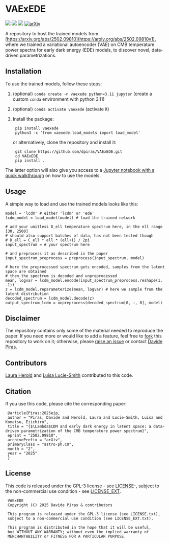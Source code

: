 # VAExEDE

![](https://img.shields.io/badge/Python-181717?style=plastic&logo=python)
![](https://img.shields.io/badge/Author-Davide%20Piras%20-181717?style=plastic)
![](https://img.shields.io/badge/Installation-pip%20install%20vaexede-181717?style=plastic)
[![arXiv](https://img.shields.io/badge/arXiv-2502.09810-b31b1b.svg)](https://arxiv.org/abs/2502.09810)

A repository to host the trained models from [https://arxiv.org/abs/2502.09810](https://arxiv.org/abs/2502.09810v1), where we trained a variational autoencoder (VAE) on CMB temperature power spectra for early dark energy (EDE) models, to discover novel, data-driven parametrizations.  

## Installation

To use the trained models, follow these steps:
1. (optional) `conda create -n vaexede python=3.11 jupyter` (create a custom `conda` environment with python 3.11) 
2. (optional) `conda activate vaexede` (activate it)
3. Install the package:

        pip install vaexede
        python3 -c 'from vaexede.load_models import load_model'

   or alternatively, clone the repository and install it:

        git clone https://github.com/dpiras/VAExEDE.git
        cd VAExEDE
        pip install . 

The latter option will also give you access to a [Jupyter notebook with a quick walkthrough](https://github.com/dpiras/VAExEDE/blob/main/notebooks/quickstart.ipynb) on how to use the models.

## Usage

A simple way to load and use the trained models looks like this:

    model = 'lcdm' # either 'lcdm' or 'ede'
    lcdm_model = load_model(model) # load the trained network

    # add your unitless D_ell temperature spectrum here, in the ell range [30, 2500]
    # should also support batches of data, has not been tested though
    # D_ell = C_ell * ell * (ell+1) / 2pi
    input_spectrum = # your spectrum here

    # and preprocess it as described in the paper
    input_spectrum_preprocess = preprocess(input_spectrum, model)

    # here the preprocessed spectrum gets encoded, samples from the latent space are obtained
    # then the spectrum is decoded and unpreprocessed
    mean, logvar = lcdm_model.encode(input_spectrum_preprocess.reshape(1, -1))
    z = lcdm_model.reparameterize(mean, logvar) # here we sample from the latent distribution
    decoded_spectrum = lcdm_model.decode(z)
    output_spectrum_lcdm = unpreprocess(decoded_spectrum[0, :, 0], model)

## Disclaimer

The repository contains only some of the material needed to reproduce the paper. If you need more or would like to add a feature, feel free to [fork](https://github.com/dpiras/VAExEDE/fork) this repository to work on it; otherwise, please [raise an issue](https://github.com/dpiras/VAExEDE/issues) or contact [Davide Piras](mailto:dr.davide.piras@gmail.com).

## Contributors

[Laura Herold](https://github.com/LauraHerold) and [Luisa Lucie-Smith](https://github.com/lluciesmith) contributed to this code.

## Citation

If you use this code, please cite the corresponding paper:

     @article{Piras:2025eip,
     author = "Piras, Davide and Herold, Laura and Lucie-Smith, Luisa and Komatsu, Eiichiro",
     title = "{$\Lambda$CDM and early dark energy in latent space: a data-driven parametrization of the CMB temperature power spectrum}",
     eprint = "2502.09810",
     archivePrefix = "arXiv",
     primaryClass = "astro-ph.CO",
     month = "2",
     year = "2025"
     }


## License

This code is released under the GPL-3 license - see [LICENSE](https://github.com/dpiras/VAExEDE/blob/main/LICENSE.txt)-, subject to the non-commercial use condition - see [LICENSE_EXT](https://github.com/dpiras/VAExEDE/blob/main/LICENSE_EXT.txt).

     VAExEDE
     Copyright (C) 2025 Davide Piras & contributors

     This program is released under the GPL-3 license (see LICENSE.txt), 
     subject to a non-commercial use condition (see LICENSE_EXT.txt).

     This program is distributed in the hope that it will be useful,
     but WITHOUT ANY WARRANTY; without even the implied warranty of
     MERCHANTABILITY or FITNESS FOR A PARTICULAR PURPOSE.

